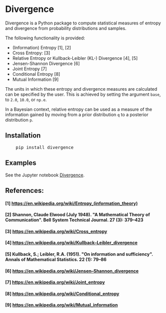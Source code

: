 # Divergence
Divergence is a Python package to compute statistical measures of entropy and divergence from probability distributions and samples.

The following functionality is provided:
* (Information) Entropy [1], [2]
* Cross Entropy: [3]
* Relative Entropy or Kullback-Leibler (KL-) Divergence [4], [5]
* Jensen-Shannon Divergence [6]
* Joint Entropy [7]
* Conditional Entropy [8]
* Mutual Information [9]

The units in which these entropy and divergence measures are calculated can be specified by the user. 
This is achieved by setting the argument `base`, to `2.0`, `10.0`, or `np.e`. 

In a Bayesian context, relative entropy can be used as a measure of the information gained by moving 
from a prior distribution `q` to a posterior distribution `p`.

## Installation

<pre>
    pip install divergence
</pre>

## Examples
See the Jupyter notebook [Divergence](https://github.com/michaelnowotny/divergence/blob/master/notebooks/Divergence.ipynb).

## References: 
#### [1] https://en.wikipedia.org/wiki/Entropy_(information_theory)
#### [2] Shannon, Claude Elwood (July 1948). "A Mathematical Theory of Communication". Bell System Technical Journal. 27 (3): 379–423
#### [3] https://en.wikipedia.org/wiki/Cross_entropy
#### [4] https://en.wikipedia.org/wiki/Kullback–Leibler_divergence
#### [5] Kullback, S.; Leibler, R.A. (1951). "On information and sufficiency". Annals of Mathematical Statistics. 22 (1): 79–86
#### [6] https://en.wikipedia.org/wiki/Jensen–Shannon_divergence
#### [7] https://en.wikipedia.org/wiki/Joint_entropy
#### [8] https://en.wikipedia.org/wiki/Conditional_entropy
#### [9] https://en.wikipedia.org/wiki/Mutual_information
